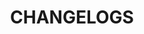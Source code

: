---
layout: page
title: CHANGELOGS
description: CHANGELOG OF ALL ENTRIES IN THE CRATES COLLECTION.
order: -1
---